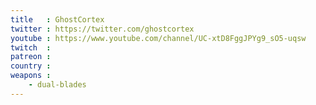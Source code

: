 ```yaml
---
title   : GhostCortex
twitter : https://twitter.com/ghostcortex
youtube : https://www.youtube.com/channel/UC-xtD8FggJPYg9_sO5-uqsw
twitch  : 
patreon : 
country : 
weapons :
    - dual-blades
---
```


